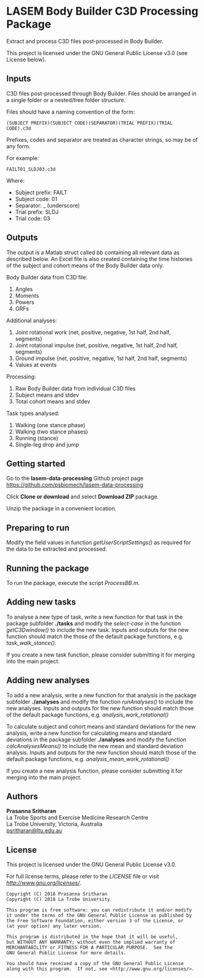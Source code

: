 # LASEM Body Builder C3D Processing Package

Extract and process C3D files post-processed in Body Builder.

This project is licensed under the GNU General Public License v3.0 (see License below).


## Inputs

C3D files post-processed through Body Builder. Files should be arranged in a single folder or a nested/tree folder structure.

Files should have a naming convention of the form:
```text
(SUBJECT PREFIX)(SUBJECT CODE)(SEPARATOR)(TRIAL PREFIX)(TRIAL CODE).c3d
```

Prefixes, codes and separator are treated as character strings, so may be of any form.

For example:
```text
FAILT01_SLDJ03.c3d
```
Where:
* Subject prefix: FAILT
* Subject code: 01
* Separator: \_ (underscore)
* Trial prefix: SLDJ
* Trial code: 03

## Outputs

The output is a Matlab struct called *bb* containing all relevant data as described below. An Excel file is also created containing the time histories of the subject and cohort means of the Body Builder data only.

Body Builder data from C3D file:
1. Angles
2. Moments
3. Powers
4. GRFs

Additional analyses:
1. Joint rotational work (net, positive, negative, 1st half, 2nd half, segments)
2. Joint rotational impulse (net, positive, negative, 1st half, 2nd half, segments)
3. Ground impulse (net, positive, negative, 1st half, 2nd half, segments)
4. Values at events

Processing: 
1. Raw Body Builder data from individual C3D files
2. Subject means and stdev
3. Total cohort means and stdev

Task types analysed:
1. Walking (one stance phase)
2. Walking (two stance phases)
3. Running (stance)
4. Single-leg drop and jump

## Getting started

Go to the **lasem-data-processing** Github project page https://github.com/psbiomech/lasem-data-processing

Click **Clone or download** and select **Download ZIP** package.

Unzip the package in a convenient location.

## Preparing to run

Modify the field values in function *getUserScriptSettings()* as required for the data to be extracted and processed. 

## Running the package

To run the package, execute the script *ProcessBB.m*.

## Adding new tasks

To analyse a new type of task, write a new function for that task in the package subfolder **./tasks** and modify the *select-case* in the function *getC3Dwindow()* to include the new task. Inputs and outputs for the new function should match the those of the default package functions, e.g. *task_walk_stance()*.

If you create a new task function, please consider submitting it for merging into the main project.

## Adding new analyses

To add a new analysis, write a new function for that analysis in the package subfolder **./analyses** and modify the function *runAnalyses()* to include the new analyses. Inputs and outputs for the new function should match those of the default package functions, e.g. *analysis_work_rotational()*

To calculate subject and cohort means and standard deviations for the new analysis, write a new function for calculating means and standard deviations in the package subfolder **./analyses** and modify the function *calcAnalysesMeans()* to include the new mean and standard deviation analysis. Inputs and outputs for the new function should match those of the default package functions, e.g. *analysis_mean_work_rotational()* 

If you create a new analysis function, please consider submitting it for merging into the main project.

## Authors

**Prasanna Sritharan**  
La Trobe Sports and Exercise Medicine Research Centre  
La Trobe University, Victoria, Australia  
psritharan@ltu.edu.au

## License

This project is licensed under the GNU General Public License v3.0.

For full license terms, please refer to the *LICENSE* file or visit *http://www.gnu.org/licenses/*.

	Copyright (C) 2018 Prasanna Sritharan
	Copyright (C) 2018 La Trobe University

    This program is free software: you can redistribute it and/or modify
    it under the terms of the GNU General Public License as published by
    the Free Software Foundation, either version 3 of the License, or
    (at your option) any later version.

    This program is distributed in the hope that it will be useful,
    but WITHOUT ANY WARRANTY; without even the implied warranty of
    MERCHANTABILITY or FITNESS FOR A PARTICULAR PURPOSE.  See the
    GNU General Public License for more details.

    You should have received a copy of the GNU General Public License
    along with this program.  If not, see <http://www.gnu.org/licenses/>.
    
